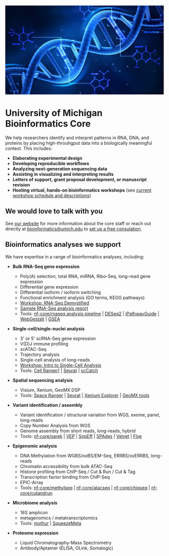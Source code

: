![DNA](res_brcf_bioinformatics_dna_stock_blue.jpeg)
# University of Michigan Bioinformatics Core

We help researchers identify and interpret patterns in RNA, DNA, and proteins by placing high-throuhgput data into a biologically meaningful context. This includes:

- **Elaborating experimental design**
- **Developing reproducible workflows**
- **Analyzing next-generation sequencing data**
- **Assisting in visualizing and interpreting results**
- **Letters of support, grant proposal development, or manuscript revision**
- **Hosting virtual, hands-on bioinformatics workshops** (see [current workshop schedule and descriptions](https://michmed.org/XYQwq))

## We would love to talk with you

See [our website](https://michmed.org/GqGzZ) for more information about the core staff or reach out directly at bioinformatics@umich.edu to [set up a free consulation](https://docs.google.com/forms/d/e/1FAIpQLSepk7VqOl3xmBgkZybrl71VuQmKk3YmkgmpaBO4dD2hOtIh4w/viewform).

## Bioinformatics analyses we support

We have expertise in a range of bioinformatics analyses, including:

- **Bulk RNA-Seq gene expression**

    - Poly(A) selection, total RNA, miRNA, Ribo-Seq, long-read gene expression
    - Differential gene expression
    - Differential isoform / isoform switching 
    - Functional enrichment analysis (GO terms, KEGG pathways)
    - [Workshop: RNA-Seq Demystified](https://medresearch.umich.edu/office-research/about-office-research/biomedical-research-core-facilities/bioinformatics-core/bioinformatics-workshops-training#rna-seq-demystified)
    - [Sample RNA-Seq analysis report](https://umich-brcf-bioinf.github.io/Watermelon/doc/SampleReport.html)
    - Tools: [nf-core/rnaseq analysis pipeline](https://nf-co.re/rnaseq) | [DESeq2](https://bioconductor.org/packages/devel/bioc/vignettes/DESeq2/inst/doc/DESeq2.html) | [iPathwayGuide](https://advaitabio.com/bioinformatics/ipathwayguide/) | [WebGestalt](https://www.webgestalt.org/) | [GSEA](https://www.gsea-msigdb.org/gsea/index.jsp)

- **Single-cell/single-nuclei analysis**
 
    - 3' or 5' scRNA-Seq gene expression
    - V(D)J immune profiling
    - scATAC-Seq
    - Trajectory analysis
    - Single-cell analysis of long-reads
    - [Workshop: Intro to Single-Cell Analysis](https://medresearch.umich.edu/office-research/about-office-research/biomedical-research-core-facilities/bioinformatics-core/bioinformatics-workshops-training#intro-to-single-cell-analysis)
    - Tools: [Cell Ranger](https://www.10xgenomics.com/support/software/cell-ranger/latest)] | [Seurat](https://satijalab.org/seurat/) | [scCatch](https://github.com/ZJUFanLab/scCATCH)

- **Spatial sequencing analysis**

    - Visium, Xenium, GeoMX DSP
    - Tools: [Space Ranger](https://www.10xgenomics.com/support/software/space-ranger/latest) | [Seurat](https://satijalab.org/seurat/) | [Xenium Explorer](https://www.10xgenomics.com/support/software/xenium-explorer/latest) | [GeoMX tools](https://www.bioconductor.org/packages/release/workflows/vignettes/GeoMxWorkflows/inst/doc/GeomxTools_RNA-NGS_Analysis.html)

- **Variant identification / assembly**

    - Variant identification / structural variation from WGS, exome, panel, long-reads
    - Copy Number Analysis from WGS
    - Genome assembly from short reads, long-reads, hybrid
    - Tools: [nf-core/sarek](https://nf-co.re/sarek) | [VEP](https://www.ensembl.org/info/docs/tools/vep/index.html) | [SnpEff](https://pcingola.github.io/SnpEff) | [SPAdes](https://github.com/ablab/spades) | [Velvet](https://github.com/dzerbino/velvet) | [Flye](https://github.com/mikolmogorov/Flye) 

- **Epigenomic analysis**

    - DNA Methylation from WGBS/oxBS/EM-Seq, ERRBS/oxERRBS, long-reads
    - Chromatin accessibility from bulk ATAC-Seq
    - Histone profiling from ChIP-Seq / Cut & Run / Cut & Tag
    - Transcription factor binding from ChIP-Seq
    - EPIC-Array
    - Tools: [nf-core/methylseq](https://nf-co.re/methylseq) | [nf-core/atacseq](https://nf-co.re/atacseq) | [nf-core/chipseq](https://nf-co.re/chipseq) | [nf-core/cutandrun](https://nf-co.re/cutandrun)

- **Microbiome analysis**

    - 16S amplicon
    - metagenomics / metatranscriptomics
    - Tools: [mothur](https://mothur.org/) | [SqueezeMeta](https://github.com/jtamames/SqueezeMeta)

- **Proteome expression**

    - Liquid Chromatography-Mass Spectrometry
    - Antibody/Aptamer (ELISA, OLink, Somalogic)

